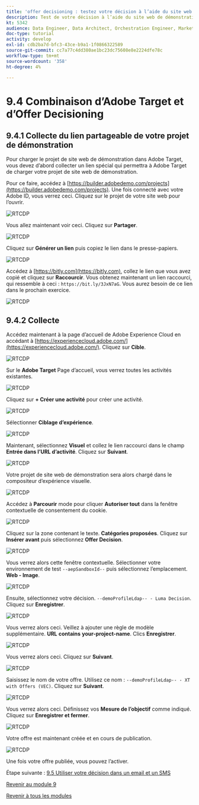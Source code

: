```yaml
---
title: 'offer decisioning : testez votre décision à l’aide du site web de démonstration.'
description: Test de votre décision à l’aide du site web de démonstration
kt: 5342
audience: Data Engineer, Data Architect, Orchestration Engineer, Marketer
doc-type: tutorial
activity: develop
exl-id: cdb2ba7d-bfc3-43ce-b9a1-1f0866322589
source-git-commit: cc7a77c4dd380ae1bc23dc75608e8e2224dfe78c
workflow-type: tm+mt
source-wordcount: '358'
ht-degree: 4%

---
```


# 9.4 Combinaison d’Adobe Target et d’Offer Decisioning

## 9.4.1 Collecte du lien partageable de votre projet de démonstration

Pour charger le projet de site web de démonstration dans Adobe Target, vous devez d’abord collecter un lien spécial qui permettra à Adobe Target de charger votre projet de site web de démonstration.

Pour ce faire, accédez à [https://builder.adobedemo.com/projects](https://builder.adobedemo.com/projects). Une fois connecté avec votre Adobe ID, vous verrez ceci. Cliquez sur le projet de votre site web pour l’ouvrir.

![RTCDP](./images/builder1.png)

Vous allez maintenant voir ceci. Cliquez sur **Partager**.

![RTCDP](./images/builder2.png)

Cliquez sur **Générer un lien** puis copiez le lien dans le presse-papiers.

![RTCDP](./images/builder3.png)

Accédez à [https://bitly.com](https://bitly.com), collez le lien que vous avez copié et cliquez sur **Raccourcir**. Vous obtenez maintenant un lien raccourci, qui ressemble à ceci : `https://bit.ly/3JxN7aG`. Vous aurez besoin de ce lien dans le prochain exercice.

![RTCDP](./images/builder4.png)

## 9.4.2 Collecte

Accédez maintenant à la page d’accueil de Adobe Experience Cloud en accédant à [https://experiencecloud.adobe.com/](https://experiencecloud.adobe.com/). Cliquez sur **Cible**.

![RTCDP](../module6/images/excl.png)

Sur le **Adobe Target** Page d’accueil, vous verrez toutes les activités existantes.

![RTCDP](../module6/images/exclatov.png)

Cliquez sur **+ Créer une activité** pour créer une activité.

![RTCDP](../module6/images/exclatcr.png)

Sélectionner **Ciblage d’expérience**.

![RTCDP](./images/exclatcrxt.png)

Maintenant, sélectionnez **Visuel** et collez le lien raccourci dans le champ **Entrée dans l’URL d’activité**. Cliquez sur **Suivant**.

![RTCDP](./images/exclatcrxt1.png)

Votre projet de site web de démonstration sera alors chargé dans le compositeur d’expérience visuelle.

![RTCDP](./images/vec1.png)

Accédez à **Parcourir** mode pour cliquer **Autoriser tout** dans la fenêtre contextuelle de consentement du cookie.

![RTCDP](./images/vec2.png)

Cliquez sur la zone contenant le texte. **Catégories proposées**. Cliquez sur **Insérer avant** puis sélectionnez **Offer Decision**.

![RTCDP](./images/vec3.png)

Vous verrez alors cette fenêtre contextuelle. Sélectionner votre environnement de test `--aepSandboxId--` puis sélectionnez l’emplacement. **Web - Image**.

![RTCDP](./images/vec4.png)

Ensuite, sélectionnez votre décision. `--demoProfileLdap-- - Luma Decision`. Cliquez sur **Enregistrer**.

![RTCDP](./images/vec5.png)

Vous verrez alors ceci. Veillez à ajouter une règle de modèle supplémentaire. **URL** **contains** **your-project-name**. Clics **Enregistrer**.

![RTCDP](./images/vec6.png)

Vous verrez alors ceci. Cliquez sur **Suivant**.

![RTCDP](./images/vec7.png)

Saisissez le nom de votre offre. Utilisez ce nom : `--demoProfileLdap-- - XT with Offers (VEC)`. Cliquez sur **Suivant**.

![RTCDP](./images/vec8.png)

Vous verrez alors ceci. Définissez vos **Mesure de l’objectif** comme indiqué. Cliquez sur **Enregistrer et fermer**.

![RTCDP](./images/vec9.png)

Votre offre est maintenant créée et en cours de publication.

![RTCDP](./images/vec10.png)

Une fois votre offre publiée, vous pouvez l’activer.

Étape suivante : [9.5 Utiliser votre décision dans un email et un SMS](./ex5.md)

[Revenir au module 9](./offer-decisioning.md)

[Revenir à tous les modules](./../../overview.md)
